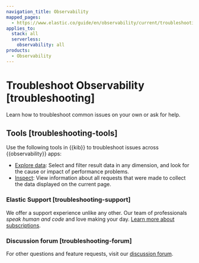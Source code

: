 ```yaml
---
navigation_title: Observability
mapped_pages:
  - https://www.elastic.co/guide/en/observability/current/troubleshooting.html
applies_to:
  stack: all
  serverless:
    observability: all
products:
  - Observability
---
```


# Troubleshoot Observability [troubleshooting]

Learn how to troubleshoot common issues on your own or ask for help.


## Tools [troubleshooting-tools] 

Use the following tools in {{kib}} to troubleshoot issues across {{observability}} apps:

* [Explore data](observability/explore-data.md): Select and filter result data in any dimension, and look for the cause or impact of performance problems.
* [Inspect](observability/inspect.md): View information about all requests that were made to collect the data displayed on the current page.


### Elastic Support [troubleshooting-support] 

We offer a support experience unlike any other. Our team of professionals *speak human and code* and love making your day. [Learn more about subscriptions](https://www.elastic.co/subscriptions).


### Discussion forum [troubleshooting-forum] 

For other questions and feature requests, visit our [discussion forum](https://discuss.elastic.co/c/observability).



